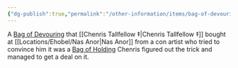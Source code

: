 ```yaml
---
{"dg-publish":true,"permalink":"/other-information/items/bag-of-devouring/","updated":"2025-03-01T21:16:00.038+00:00"}
---
```


A [Bag of Devouring](https://www.dndbeyond.com/magic-items/4580-bag-of-devouring) that [[Chenris Tallfellow ‡\|Chenris Tallfellow ‡]] bought at [[Locations/Ehobel/Nas Anor\|Nas Anor]] from a con artist who tried to convince him it was a [Bag of Holding](https://www.dndbeyond.com/magic-items/4581-bag-of-holding) Chenris figured out the trick and managed to get a deal on it.